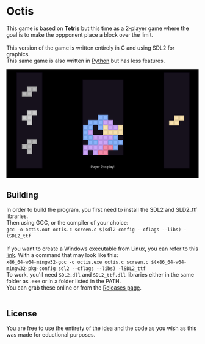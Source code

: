 # Octis

This game is based on **Tetris** but this time as a 2-player game where the goal is to make the oppponent place a block over the limit.<br>
<br>
This version of the game is written entirely in C and using SDL2 for graphics.<br>
This same game is also written in [Python](https://github.com/K0LALA/OctisTerminal) but has less features.<br>

<img src="demo.png" alt="Demo"/>

## Building

In order to build the program, you first need to install the SDL2 and SLD2_ttf libraries.<br>
Then using GCC, or the compiler of your choice:<br>
`gcc -o octis.out octis.c screen.c $(sdl2-config --cflags --libs) -lSDL2_ttf`<br>
<br>
If you want to create a Windows executable from Linux, you can refer to this <a href="https://gist.github.com/CobaltXII/f6f49dd3217569b20879a5e059953544">link</a>.
With a command that may look like this:<br>
`x86_64-w64-mingw32-gcc -o octis.exe octis.c screen.c $(x86_64-w64-mingw32-pkg-config sdl2 --cflags --libs) -lSDL2_ttf`<br>
To work, you'll need `SDL2.dll` and `SDL2_ttf.dll` libraries either in the same folder as .exe or in a folder listed in the PATH.<br>
You can grab these online or from the <a href="https://github.com/K0LALA/OctisC/releases">Releases page</a>.<br>
<br>

## License

You are free to use the entirety of the idea and the code as you wish as this was made for eductional purposes.
